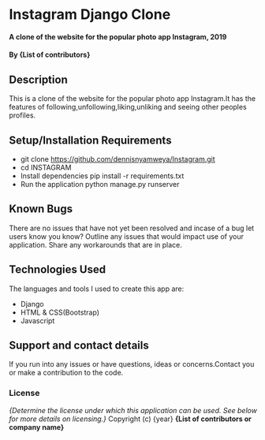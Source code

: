 # Instagram Django Clone
####  A clone of the website for the popular photo app Instagram, 2019
#### By **{List of contributors}**
## Description
This is  a clone of the website for the popular photo app Instagram.It has the features of following,unfollowing,liking,unliking and seeing other peoples profiles.
## Setup/Installation Requirements
* git clone https://github.com/dennisnyamweya/Instagram.git
* cd INSTAGRAM
* Install dependencies pip install -r requirements.txt
* Run the application python manage.py runserver
## Known Bugs
There are no issues that have not yet been resolved and incase of a bug  let users know you know? Outline any issues that would impact use of your application. Share any workarounds that are in place. 
## Technologies Used
The languages and tools I used to create this app are:
* Django
* HTML & CSS(Bootstrap)
* Javascript
## Support and contact details
 If you run into any issues or have questions, ideas or concerns.Contact you or make a contribution to the code.
### License
*{Determine the license under which this application can be used.  See below for more details on licensing.}*
Copyright (c) {year} **{List of contributors or company name}**
